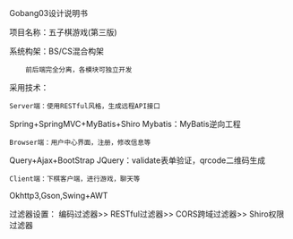 Gobang03设计说明书


项目名称：五子棋游戏(第三版)

系统构架：BS/CS混合构架

		前后端完全分离，各模块可独立开发

采用技术：

	Server端：使用RESTful风格，生成远程API接口
Spring+SpringMVC+MyBatis+Shiro
					Mybatis：MyBatis逆向工程

	Browser端：用户中心界面，注册，修改信息等
Query+Ajax+BootStrap
					JQuery：validate表单验证，qrcode二维码生成
	
	Client端：下棋客户端，进行游戏，聊天等
Okhttp3,Gson,Swing+AWT

过滤器设置：
编码过滤器>> RESTful过滤器>> CORS跨域过滤器>> Shiro权限过滤器

